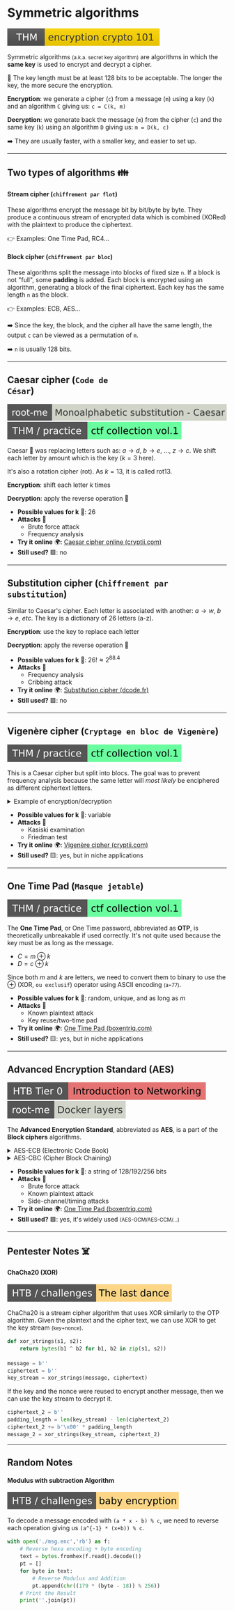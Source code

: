 # Symmetric algorithms

[![encryptioncrypto101](../../../_badges/thm/encryptioncrypto101.svg)](https://tryhackme.com/room/encryptioncrypto101)

<div class="row row-cols-lg-2"><div>

Symmetric algorithms <small>(a.k.a. secret key algorithm)</small> are algorithms in which the **same key** is used to encrypt and decrypt a cipher.

🔑 The key length must be at least 128 bits to be acceptable. The longer the key, the more secure the encryption.
</div><div>

**Encryption**: we generate a cipher (`c`) from a message (`m`) using a key (`k`) and an algorithm `C` giving us: `c = C(k, m)`

**Decryption**: we generate back the message (`m`) from the cipher (`c`) and the same key (`k`) using an algorithm `D` giving us: `m = D(k, c)`

➡️ They are usually faster, with a smaller key, and easier to set up.
</div></div>

<hr class="sep-both">

## Two types of algorithms 👪

<div class="row row-cols-lg-2"><div>

#### Stream cipher (<code>chiffrement par flot</code>)

These algorithms encrypt the message bit by bit/byte by byte. They produce a continuous stream of encrypted data which is combined (XORed) with the plaintext to produce the ciphertext.

👉 Examples: One Time Pad, RC4...

</div><div>

#### Block cipher (<code>chiffrement par bloc</code>)

These algorithms split the message into blocks of fixed size `n`. If a block is not "full", some **padding** is added. Each block is encrypted using an algorithm, generating a block of the final ciphertext. Each key has the same length `n` as the block.

👉 Examples: ECB, AES...

➡️ Since the key, the block, and the cipher all have the same length, the output `c` can be viewed as a permutation of `m`.

➡️ `n` is usually 128 bits.
</div></div>

<hr class="sep-both">

## Caesar cipher (<code>Code de César</code>)

[![monoalphabetic_substitution_caesar](../../../_badges/rootme/cryptanalysis/monoalphabetic_substitution_caesar.svg)](https://www.root-me.org/en/Challenges/Cryptanalysis/Monoalphabetic-substitution-Caesar)
[![ctfcollectionvol1](../../../_badges/thm-p/ctfcollectionvol1.svg)](https://tryhackme.com/room/ctfcollectionvol1)

<div class="row row-cols-lg-2"><div>

Caesar 👑 was replacing letters such as: $a \to d,\ b \to e,\ ...,\ z \to c$. We shift each letter by amount which is the key ($k=3$ here).

It's also a rotation cipher (rot). As $k=13$, it is called rot13.

**Encryption**: shift each letter $k$ times

**Decryption**: apply the reverse operation 🔄️
</div><div>

* **Possible values for k** 🦄: 26
* **Attacks** 🧨
  * Brute force attack
  * Frequency analysis
* **Try it online** 🌍: [Caesar cipher online (cryptii.com)](https://cryptii.com/pipes/caesar-cipher)
* **Still used?** 🟥: no
</div></div>

<hr class="sep-both">

## Substitution cipher (<code>Chiffrement par substitution</code>)

<div class="row row-cols-lg-2"><div>

Similar to Caesar's cipher. Each letter is associated with another: $a \to w,\ b \to e,\ etc.$ The key is a dictionary of 26 letters (a-z).

**Encryption**: use the key to replace each letter

**Decryption**: apply the reverse operation 🔄️
</div><div>

* **Possible values for k** 🦄: $26! ≈ 2^{88.4}$
* **Attacks** 🧨
  * Frequency analysis
  * Cribbing attack
* **Try it online** 🌍: [Substitution cipher (dcode.fr)](https://www.dcode.fr/substitution-cipher)
* **Still used?** 🟥: no
</div></div>

<hr class="sep-both">

## Vigenère cipher (<code>Cryptage en bloc de Vigenère</code>)

[![ctfcollectionvol1](../../../_badges/thm-p/ctfcollectionvol1.svg)](https://tryhackme.com/room/ctfcollectionvol1)

<div class="row row-cols-lg-2"><div>

This is a Caesar cipher but split into blocs. The goal was to prevent frequency analysis because the same letter will *most likely* be enciphered as different ciphertext letters.

<details class="details-n">
<summary>Example of encryption/decryption</summary>

* message ✉️: `memorize`
* key 🔑: `vgn`
* **ciphertext**: `memorize+vgnvgnv=hkzjxvuk`
    * $M=12$, $V=21$, $12+21=33\equiv 7\ (mod\ 26)=H$
    * $E=4$, $G=6$, $4+6=10\equiv 10\ (mod\ 26)=K$
    * $M=12$, $N=13$, $12+13=25\equiv 25\ (mod\ 26)=Z$
    * ...
* **decrypt**: `hkzjxvuk+vgnvgnv=memorize`
    * $H=7$, $V=21$, $7 - 21 + 26 \equiv 12\ (mod\ 26)=M$
    * $K=10$, $G=6$, $10 - 6 + 26 \equiv 4\ (mod\ 26)=E$
    * $Z=25$, $N=13$, $25 - 13 + 26 \equiv 12\ (mod\ 26)=M$
    * $J=9$, $V=21$, $9 - 21 + 26 \equiv 14\ (mod\ 26)=O$
    * ...
</details>
</div><div>

* **Possible values for k** 🦄: variable
* **Attacks** 🧨
  * Kasiski examination
  * Friedman test
* **Try it online** 🌍: [Vigenère cipher (cryptii.com)](https://cryptii.com/pipes/vigenere-cipher)
* **Still used?** 🟨: yes, but in niche applications
</div></div>

<hr class="sep-both">

## One Time Pad (`Masque jetable`)

[![ctfcollectionvol1](../../../_badges/thm-p/ctfcollectionvol1.svg)](https://tryhackme.com/room/ctfcollectionvol1)

<div class="row row-cols-lg-2"><div>

The **One Time Pad**, or One Time password, abbreviated as **OTP**, is theoretically unbreakable if used correctly. It's not quite used because the key must be as long as the message.

* $C = m \oplus k$
* $D = c \oplus k$

Since both $m$ and $k$ are letters, we need to convert them to binary to use the $\oplus$ (XOR, `ou exclusif`) operator using ASCII encoding <small>(a=77)</small>.
</div><div class="align-self-center">

* **Possible values for k** 🦄: random, unique, and as long as $m$
* **Attacks** 🧨
  * Known plaintext attack
  * Key reuse/two-time pad
* **Try it online** 🌍: [One Time Pad (boxentriq.com)](https://www.boxentriq.com/code-breaking/one-time-pad)
* **Still used?** 🟨: yes, but in niche applications
</div></div>

<hr class="sep-both">

## Advanced Encryption Standard (AES)

[![introductiontonetworking](../../../../cybersecurity/_badges/htb/introductiontonetworking.svg)](https://academy.hackthebox.com/course/preview/introduction-to-networking)
[![docker_layers](../../../_badges/rootme/forensic/docker_layers.svg)](https://www.root-me.org/en/Challenges/Forensic/Docker-layers)

<div class="row row-cols-lg-2"><div>

The **Advanced Encryption Standard**, abbreviated as **AES**, is a part of the **Block ciphers** algorithms.

<details class="details-n">
<summary>AES-ECB (Electronic Code Book)</summary>

Using this mode, each block is encrypted using the same key. 

* **Attacks** 🧨
  * Brute force attack
  * Known plaintext attack
  * Dictionary attack
* **Still used?** 🟨: yes, in some applications, mostly for integrity rather than confidentiality.
</details>

<details class="details-n">
<summary>AES-CBC (Cipher Block Chaining)</summary>

Using this mode with AES, we introduce a new parameter IV <small>(unique and not inferable)</small> to encrypt the first block. Then, we use the generated cipher of the previous block to encrypt the next block...

* **Attacks** 🧨
  * Padding oracle attack
  * Bit-flipping attack
* **Still used?** 🟩: yes, it's widely used, but there are better
</details>
</div><div>

* **Possible values for k** 🦄: a string of 128/192/256 bits
* **Attacks** 🧨
  * Brute force attack
  * Known plaintext attack
  * Side-channel/timing attacks
* **Try it online** 🌍: [One Time Pad (boxentriq.com)](https://www.boxentriq.com/code-breaking/one-time-pad)
* **Still used?** 🟩: yes, it's widely used <small>(AES-GCM/AES-CCM/...)</small>
</div></div>

<hr class="sep-both">

## Pentester Notes ☠️

<div class="row row-cols-lg-2"><div>

#### ChaCha20 (XOR)

[![the-last-dance](../../../_badges/htb-c/the-last-dance.svg)](https://app.hackthebox.com/challenges/the-last-dance)

ChaCha20 is a stream cipher algorithm that uses XOR similarly to the OTP algorithm. Given the plaintext and the cipher text, we can use XOR to get the key stream <small>(key+nonce)</small>.

```py
def xor_strings(s1, s2):
    return bytes(b1 ^ b2 for b1, b2 in zip(s1, s2))
    
message = b''
ciphertext = b''
key_stream = xor_strings(message, ciphertext)
```

If the key and the nonce were reused to encrypt another message, then we can use the key stream to decrypt it.

```py
ciphertext_2 = b''
padding_length = len(key_stream) - len(ciphertext_2)
ciphertext_2 += b'\x00' * padding_length
message_2 = xor_strings(key_stream, ciphertext_2)
```
</div><div>
</div></div>

<hr class="sep-both">

## Random Notes

<div class="row row-cols-lg-2"><div>

#### Modulus with subtraction Algorithm

[![babyencryption](../../../_badges/htb-c/babyencryption.svg)](https://app.hackthebox.com/challenges/babyencryption)

To decode a message encoded with `(a * x - b) % c`, we need to reverse each operation giving us `(a^{-1} * (x+b)) % c`.

```py
with open('./msg.enc','rb') as f:
    # Reverse hexa encoding + byte encoding
    text = bytes.fromhex(f.read().decode())
    pt = []
    for byte in text:
        # Reverse Modulus and Addition
        pt.append(chr((179 * (byte - 18)) % 256))
    # Print the Result
    print(''.join(pt))
```
</div><div>
</div></div>